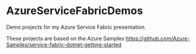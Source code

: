# AzureServiceFabricDemos
Demo projects for my Azure Service Fabric presentation.

These projects are based on the Azure Samples https://github.com/Azure-Samples/service-fabric-dotnet-getting-started
